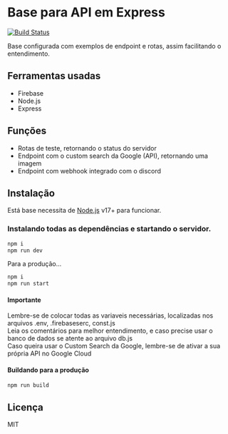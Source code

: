 # Base para API em Express


[![Build Status](https://travis-ci.org/joemccann/dillinger.svg?branch=master)](https://travis-ci.org/joemccann/dillinger)

Base configurada com exemplos de endpoint e rotas, assim facilitando o entendimento.

## Ferramentas usadas
- Firebase
- Node.js
- Express

## Funções

- Rotas de teste, retornando o status do servidor
- Endpoint com o custom search da Google (API), retornando uma imagem
- Endpoint com webhook integrado com o discord



## Instalação

Está base necessita de [Node.js](https://nodejs.org/) v17+ para funcionar.

### Instalando todas as dependências e startando o servidor.

```sh
npm i
npm run dev
```



Para a produção...

```sh
npm i
npm run start
```

#### Importante
Lembre-se de colocar todas as variaveis necessárias, localizadas nos arquivos .env, .firebaseserc, const.js<br>
Leia os comentários para melhor entendimento, e caso precise usar o banco de dados se atente ao arquivo db.js<br>
Caso queira usar o Custom Search da Google, lembre-se de ativar a sua própria API no Google Cloud


#### Buildando para a produção



```sh
npm run build
```



## Licença

MIT
